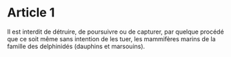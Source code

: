 # Article 1

Il est interdit de détruire, de poursuivre ou de capturer, par quelque procédé que ce soit même sans intention de les tuer, les mammifères marins de la famille des delphinidés (dauphins et marsouins).
